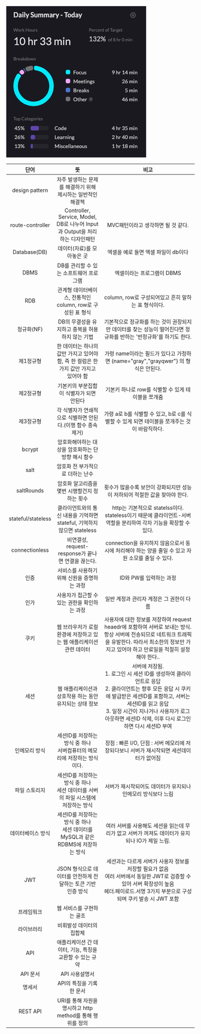 <img src="/Tracking_Time/JAN/250129.png">

|         단어         |                               뜻                               |                                                                                    비고                                                                                     |
|:------------------:|:-------------------------------------------------------------:|:-------------------------------------------------------------------------------------------------------------------------------------------------------------------------:|
|   design pattern   |               자주 발생하는 문제를 해결하기 위해 제시하는 일반적인 해결책               |                                                                                                                                                                           |
|  route-controller  | Controller, Service, Model, DB로 나누어 Input과 Output을 처리하는 디자인패턴 |                                                                        MVC패턴이라고 생각하면 될 것 같다.<br/>                                                                         |
|    Database(DB)    |                        데이터(자료)를 모아놓은 곳                        |                                                                           엑셀을 예로 들면 엑셀 파일이 db이다                                                                           |
|        DBMS        |                    DB를 관리할 수 있는 소프트웨어 프로그램                    |                                                                             엑셀이라는 프로그램이 DBMS                                                                              |
|        RDB         |            관계형 데이터베이스, 전통적인 column, row로 구성된 표 형식             |                                                                    column, row로 구성되어있고 흔히 말하는 표 형식이다.                                                                     |
|      정규화(NF)       |                 DB의 무결성을 유지하고 중복을 허용하지 않는 기법                  |                                                     기본적으로 정규화를 하는 것이 권장되지만 데이터를 찾는 성능이 떨어진다면 정규화를 반하는 '반정규화'를 하기도 한다.                                                     |
|       제1정규형        |       한 데이터는 하나의 값만 가지고 있어야 함, 즉 한 컬럼은 한가지 값만 가지고 있어야 함       |                                                        가령 name이라는 필드가 있다고 가정하면 {name="gray","grayqwer"} 의 형식은 안된다.                                                        |
|       제2정규형        |                    기본키의 부분집합이 식별자가 되면 안된다                     |                                                                      기본키 하나로 row를 식별할 수 있게 테이블을 쪼개줌                                                                       |
|       제3정규형        |              각 식별자가 연쇄적으로 식별하면 안된다.(이행 함수 종속 제거)              |                                                         가령 a로 b를 식별할 수 있고, b로 c를 식별할 수 있게 되면 테이블을 쪼개주는 것이 바람직하다.                                                          |
|       bcrypt       |                  암호화해야하는 대상을 암호화하는 단방향 해시 함수                  |                                                                                                                                                                           |
|        salt        |                      암호화 전 부가적으로 더하는 난수                       |                                                                                                                                                                           |
|     saltRounds     |                   암호화 알고리즘을 몇번 시행할건지 정하는 횟수                   |                                                                횟수가 많을수록 보안이 강화되지만 성능이 저하되어 적절한 값을 찾아야 한다.                                                                 |
| stateful/stateless |       클라이언트와의 통신 내용을 기억하면 stateful, 기억하지 않으면 stateless        |                                              http는 기본적으로 statelss이다.<br/>stateless이기 때문에 클라이언트-서버 역할을 분리하여 각자 기능을 확장할 수 있다.                                               |
|   connectionless   |             비연결성, request-response가 끝나면 연결을 끊는다.              |                                                       connection을 유지하지 않음으로서 동시에 처리해야 하는 양을 줄일 수 있고 자원 소모를 줄일 수 있다.                                                       |
|         인증         |                   서비스를 사용하기 위해 신원을 증명하는 과정                    |                                                                              ID와 PW를 입력하는 과정                                                                              |
|         인가         |                   사용자가 접근할 수 있는 권한을 확인하는 과정                   |                                                                          일반 계정과 관리자 계정은 그 권한이 다름                                                                          |
|         쿠키         |             웹 브라우저가 로컬환경에 저장하고 있는 웹 애플리케이션 관련 데이터             |                       사용자에 대한 정보를 저장하여 request heaedr에 포함하여 서버로 보내는 방식.<br/>항상 서버에 전송되므로 네트워크 트래픽을 유발한다. 따라서 최소한의 정보만 가지고 있어야 하고 만료일을 적절히 설정해야 한다..                       |
|         세션         |                웹 애플리케이션과 상호작용 하는 동안 유지되는 상태 정보                | 서버에 저장됨. <br/>1. 로그인 시 세션 ID를 생성하여 클라이언트로 응답<br/>2. 클라이언트는 향후 모든 응답 시 쿠키에 발급받은 세션ID를 포함하고, 서버는 세션ID를 읽고 응답<br/>3. 일정 시간이 지나거나 사용자가 로그아웃하면 세션ID 삭제, 이후 다시 로그인하면 다시 세션ID 부여 |
|      인메모리 방식       |         세션ID를 저장하는 방식 중 하나<br/>서버컴퓨터의 메모리에 저장하는 방식이다.         |                                                          장점 : 빠른 I/O,  단점 : 서버 메모리에 저장되다보니 서버가 재시작되면 세션데이터가 없어짐                                                           |
|      파일 스토리지       |      세션ID를 저장하는 방식 중 하나<br/>세션 데이터를 서버의 파일 시스템에 저장하는 방식       |                                                                     서버가 재시작되어도 데이터가 유지되나 인메모리 방식보다 느림                                                                     |
|     데이터베이스 방식      |   세션ID를 저장하는 방식 중 하나<br/> 세션 데이터를 MySQL과 같은 RDBMS에 저장하는 방식    |                                                          여러 서버를 사용해도 세션을 읽는데 무리가 없고 서버가 꺼져도 데이터가 유지되나 IO가 제일 느림.                                                          |
|        JWT         |             JSON 형식으로 데이터를 안전하게 전달하는 토큰 기반 인증 방식              |                           세션과는 다르게 서버가 사용자 정보를 저장할 필요가 없음<br/>여러 서버에서 동일한 JWT로 검증할 수 있어 서버 확장성이 높음<br/>헤더.페이로드.서명 3가지 부분으로 구성되며 쿠키 발송 시 JWT 포함                            |
|       프레임워크        |                        웹 서비스를 구현하는 골조                         |                                                                                                                                                                           |
|       라이브러리        |                         비휘발성 데이터의 집합체                         |                                                                                                                                                                           |
|        API         |               애플리케이션 간 데이터, 기능, 특징을 교환할 수 있는 규약               |                                                                                                                                                                           |
|       API 문서       |                           API 사용설명서                           |                                                                                                                                                                           |
|        명세서         |                        API의 특징을 기록한 문서                        |                                                                                                                                                                           |
|      REST API      |            URI를 통해 자원을 명시하고 http method를 통해 행위를 정의            |                                                                                                                                                                           |